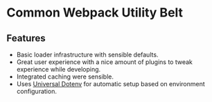 # Common Webpack Utility Belt

## Features

- Basic loader infrastructure with sensible defaults.
- Great user experience with a nice amount of plugins to tweak experience while developing.
- Integrated caching were sensible.
- Uses [Universal Dotenv](https://www.npmjs.com/package/universal-dotenv) for automatic setup based on environment configuration.
